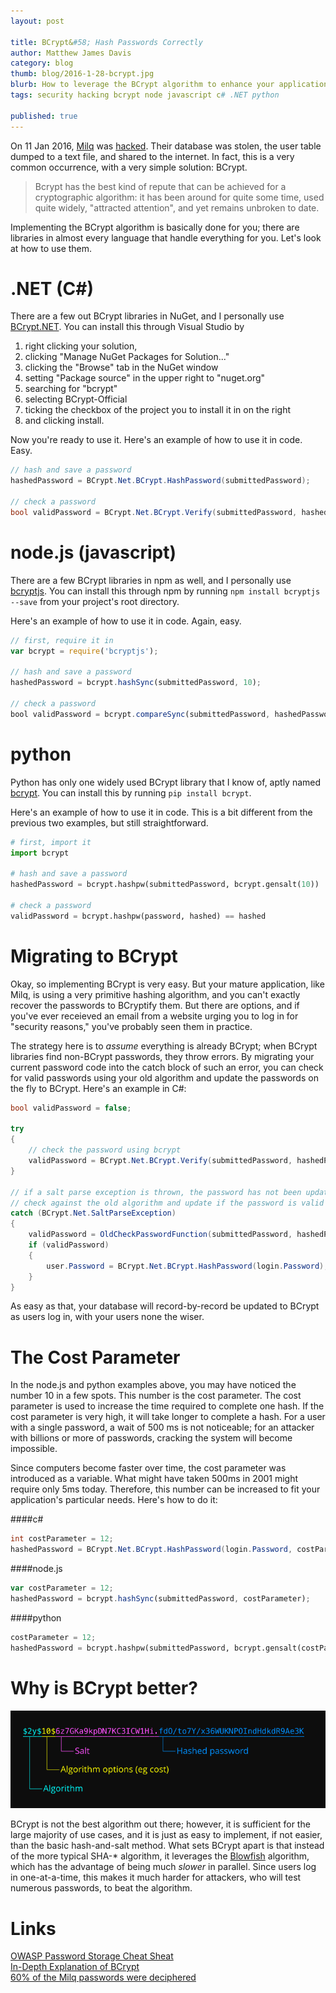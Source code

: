 ```yaml
---
layout: post

title: BCrypt&#58; Hash Passwords Correctly
author: Matthew James Davis
category: blog
thumb: blog/2016-1-28-bcrypt.jpg
blurb: How to leverage the BCrypt algorithm to enhance your application's security
tags: security hacking bcrypt node javascript c# .NET python

published: true
---
```

On 11 Jan 2016, [Milq](http://www.milq.com) was [hacked](https://twitter.com/data_siph0n/status/686070270419931136). Their database was stolen, the user table dumped to a text file, and shared to the internet. In fact, this is a very common occurrence, with a very simple solution: BCrypt. 

> Bcrypt has the best kind of repute that can be achieved for a cryptographic algorithm: it has been around for quite some time, used quite widely, "attracted attention", and yet remains unbroken to date.

Implementing the BCrypt algorithm is basically done for you; there are libraries in almost every language that handle everything for you. Let's look at how to use them.

# .NET (C#)

There are a few out BCrypt libraries in NuGet, and I personally use [BCrypt.NET](https://www.nuget.org/packages/BCrypt-Official/). You can install this through Visual Studio by

1. right clicking your solution,
2. clicking "Manage NuGet Packages for Solution..."
3. clicking the "Browse" tab in the NuGet window
4. setting "Package source" in the upper right to "nuget.org"
5. searching for "bcrypt"
6. selecting BCrypt-Official
7. ticking the checkbox of the project you to install it in on the right
8. and clicking install.

Now you're ready to use it. Here's an example of how to use it in code. Easy.

```c#
// hash and save a password
hashedPassword = BCrypt.Net.BCrypt.HashPassword(submittedPassword);

// check a password
bool validPassword = BCrypt.Net.BCrypt.Verify(submittedPassword, hashedPassword);
```

# node.js (javascript)

There are a few BCrypt libraries in npm as well, and I personally use [bcryptjs](https://www.npmjs.com/package/bcryptjs). You can install this through npm by running `npm install bcryptjs --save` from your project's root directory. 

Here's an example of how to use it in code. Again, easy.

```javascript
// first, require it in
var bcrypt = require('bcryptjs');

// hash and save a password
hashedPassword = bcrypt.hashSync(submittedPassword, 10);

// check a password
bool validPassword = bcrypt.compareSync(submittedPassword, hashedPassword)
```

# python

Python has only one widely used BCrypt library that I know of, aptly named [bcrypt](https://pypi.python.org/pypi/bcrypt/2.0.0). You can install this by running `pip install bcrypt`.

Here's an example of how to use it in code. This is a bit different from the previous two examples, but still straightforward.

```python
# first, import it
import bcrypt

# hash and save a password
hashedPassword = bcrypt.hashpw(submittedPassword, bcrypt.gensalt(10))

# check a password
validPassword = bcrypt.hashpw(password, hashed) == hashed
```

# Migrating to BCrypt
Okay, so implementing BCrypt is very easy. But your mature application, like Milq, is using a very primitive hashing algorithm, and you can't exactly recover the passwords to BCryptify them. But there are options, and if you've ever receieved an email from a website urging you to log in for "security reasons," you've probably seen them in practice.

The strategy here is to *assume* everything is already BCrypt; when BCrypt libraries find non-BCrypt passwords, they throw errors. By migrating your current password code into the catch block of such an error, you can check for valid passwords using your old algorithm and update the passwords on the fly to BCrypt. Here's an example in C#:

```c#
bool validPassword = false;

try
{
	// check the password using bcrypt
    validPassword = BCrypt.Net.BCrypt.Verify(submittedPassword, hashedPassword);
}

// if a salt parse exception is thrown, the password has not been updated
// check against the old algorithm and update if the password is valid
catch (BCrypt.Net.SaltParseException)
{
    validPassword = OldCheckPasswordFunction(submittedPassword, hashedPassword))
    if (validPassword) 
    {
        user.Password = BCrypt.Net.BCrypt.HashPassword(login.Password);
    }
}
```

As easy as that, your database will record-by-record be updated to BCrypt as users log in, with your users none the wiser.

# The Cost Parameter

In the node.js and python examples above, you may have noticed the number 10 in a few spots. This number is the cost parameter. The cost parameter is used to increase the time required to complete one hash. If the cost parameter is very high, it will take longer to complete a hash. For a user with a single password, a wait of 500 ms is not noticeable; for an attacker with billions or more of passwords, cracking the system will become impossible. 

Since computers become faster over time, the cost parameter was introduced as a variable. What might have taken 500ms in 2001 might require only 5ms today. Therefore, this number can be increased to fit your application's particular needs. Here's how to do it:

####c# 
```c#
int costParameter = 12;
hashedPassword = BCrypt.Net.BCrypt.HashPassword(login.Password, costParameter);
```

####node.js
```javascript
var costParameter = 12;
hashedPassword = bcrypt.hashSync(submittedPassword, costParameter);
```

####python
```python
costParameter = 12;
hashedPassword = bcrypt.hashpw(submittedPassword, bcrypt.gensalt(costParameter));
```

# Why is BCrypt better?

![A BCrypt Hash](/images/blog/2016-1-28-bcrypt-1.png "A BCrypt Hash")

BCrypt is not the best algorithm out there; however, it is sufficient for the large majority of use cases, and it is just as easy to implement, if not easier, than the basic hash-and-salt method. What sets BCrypt apart is that instead of the more typical SHA-* algorithm, it leverages the [Blowfish](https://en.wikipedia.org/wiki/Blowfish_%28cipher%29) algorithm, which has the advantage of being much *slower* in parallel. Since users log in one-at-a-time, this makes it much harder for attackers, who will test numerous passwords, to beat the algorithm.

# Links
[OWASP Password Storage Cheat Sheat](https://www.owasp.org/index.php/Password_Storage_Cheat_Sheet)<br/>
[In-Depth Explanation of BCrypt](http://security.stackexchange.com/questions/4781/do-any-security-experts-recommend-bcrypt-for-password-storage)<br/>
[60% of the Milq passwords were deciphered](https://twitter.com/kyhwana/status/686431850441474048)<br/>